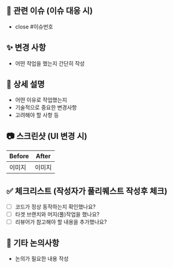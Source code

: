 ## 📌 관련 이슈 (이슈 대응 시)
- close #이슈번호

## ✨ 변경 사항
- 어떤 작업을 했는지 간단히 작성

## 📝 상세 설명
- 어떤 이유로 작업했는지
- 기술적으로 중요한 변경사항
- 고려해야 할 사항 등

## 📷 스크린샷 (UI 변경 시)
| Before | After |
|--------|-------|
| 이미지 | 이미지 |

## ✅ 체크리스트 (작성자가 풀리퀘스트 작성후 체크)
- [ ] 코드가 정상 동작하는지 확인했나요?
- [ ] 타겟 브랜치와 머지(풀)작업을 했나요?
- [ ] 리뷰어가 참고해야 할 내용을 추가했나요?

## 💬 기타 논의사항
- 논의가 필요한 내용 작성
